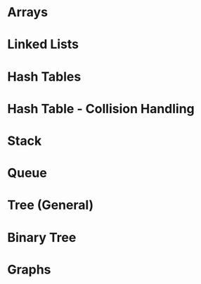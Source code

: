 # Arrays

# Linked Lists

# Hash Tables

# Hash Table - Collision Handling

# Stack

# Queue

# Tree (General)

# Binary Tree

# Graphs
